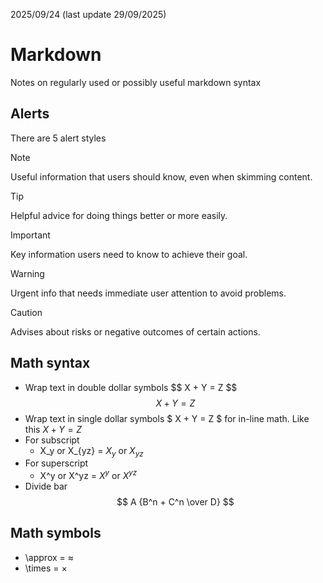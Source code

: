 2025/09/24 (last update 29/09/2025)

# Markdown

Notes on regularly used or possibly useful markdown syntax

## Alerts

There are 5 alert styles

> [!NOTE]
> Useful information that users should know, even when skimming content.

> [!TIP]
> Helpful advice for doing things better or more easily.

> [!IMPORTANT]
> Key information users need to know to achieve their goal.

> [!WARNING]
> Urgent info that needs immediate user attention to avoid problems.

> [!CAUTION]
> Advises about risks or negative outcomes of certain actions.

## Math syntax
- Wrap text in double dollar symbols \$\$ X + Y = Z \$\$
$$ X + Y = Z $$
- Wrap text in single dollar symbols \$ X + Y = Z \$ for in-line math. Like this $X + Y = Z$
- For subscript
    - X_y or X_{yz} = $X_y$ or $X_{yz}$
- For superscript
    - X^y or X^yz = $X^y$ or $X^{yz}$
- Divide bar
$$ A {B^n + C^n \over D} $$


## Math symbols
- \approx = $\approx$
- \times = $\times$